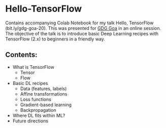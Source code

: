 # Hello-TensorFlow
Contains accompanying Colab Notebook for my talk Hello, TensorFlow (bit.ly/gdg-goa-20). This was presented for [GDG Goa](https://www.gdggoa.com/) in an online session. The objective of the talk is to introduce basic Deep Learning recipes with TensorFlow (2.x) to beginners in a friendly way. 

## Contents:
- What is TensorFlow
  - Tensor
  - Flow
- Basic DL recipes
  - Data (features, labels)
  - Affine transformations
  - Loss functions
  - Gradient-based learning
  - Backpropagation
- Where DL fits within ML?
- Future directions



